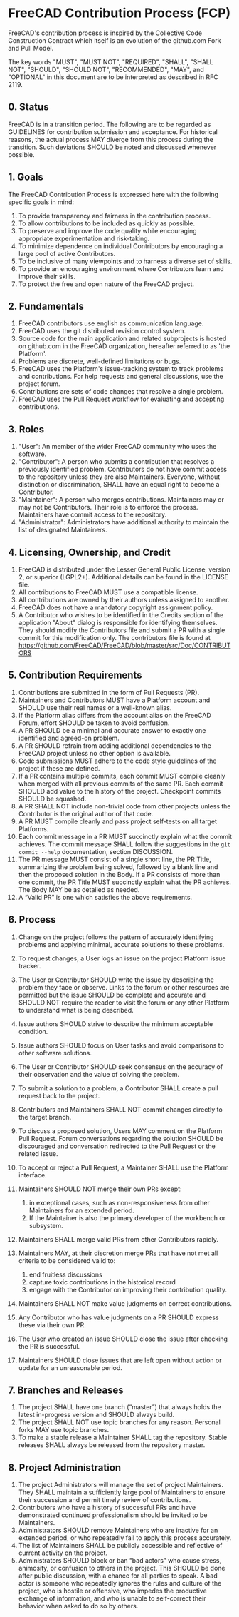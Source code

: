 # FreeCAD Contribution Process (FCP)

FreeCAD's contribution process is inspired by the Collective Code Construction Contract which itself is an evolution of the github.com Fork and Pull Model.

The key words "MUST", "MUST NOT", "REQUIRED", "SHALL", "SHALL NOT", "SHOULD", "SHOULD NOT", "RECOMMENDED",  "MAY", and "OPTIONAL" in this document are to be interpreted as described in RFC 2119.


## 0. Status

FreeCAD is in a transition period. The following are to be regarded as GUIDELINES for contribution submission and acceptance. For historical reasons, the actual process MAY diverge from this process during the transition.  Such deviations SHOULD be noted and discussed whenever possible.

## 1. Goals

The FreeCAD Contribution Process is expressed here with the following specific goals in mind:

1. To provide transparency and fairness in the contribution process.
2. To allow contributions to be included as quickly as possible.
3. To preserve and improve the code quality while encouraging appropriate experimentation and risk-taking.
4. To minimize dependence on individual Contributors by encouraging a large pool of active Contributors.
5. To be inclusive of many viewpoints and to harness a diverse set of skills.
6. To provide an encouraging environment where Contributors learn and improve their skills.
7. To protect the free and open nature of the FreeCAD project.

## 2. Fundamentals

1. FreeCAD contributors use english as communication language.
2. FreeCAD uses the git distributed revision control system.
3. Source code for the main application and related subprojects is hosted on github.com in the FreeCAD organization, hereafter referred to as 'the Platform'.
4. Problems are discrete, well-defined limitations or bugs.
5. FreeCAD uses the Platform's issue-tracking system to track problems and contributions.  For help requests and general discussions, use the project forum. 
6. Contributions are sets of code changes that resolve a single problem.
7. FreeCAD uses the Pull Request workflow for evaluating and accepting contributions.

## 3. Roles
1. "User": An member of the wider FreeCAD community who uses the software.
2. "Contributor":  A person who submits a contribution that resolves a previously identified problem. Contributors do not have commit access to the repository unless they are also Maintainers. Everyone, without distinction or discrimination, SHALL have an equal right to become a Contributor.
3. "Maintainer": A person who merges contributions. Maintainers may or may not be Contributors. Their role is to enforce the process. Maintainers have commit access to the repository.
4. "Administrator": Administrators have additional authority to maintain the list of designated Maintainers.

## 4. Licensing, Ownership, and Credit
1. FreeCAD is distributed under the Lesser General Public License, version 2, or superior (LGPL2+).  Additional details can be found in the LICENSE file.
2. All contributions to FreeCAD MUST use a compatible license.
3. All contributions are owned by their authors unless assigned to another.
4. FreeCAD does not have a mandatory copyright assignment policy.
5. A Contributor who wishes to be identified in the Credits section of the application "About" dialog is responsible for identifying themselves. They should modify the Contributors file and submit a PR with a single commit for this modification only. The contributors file is found at https://github.com/FreeCAD/FreeCAD/blob/master/src/Doc/CONTRIBUTORS 

## 5. Contribution Requirements

1. Contributions are submitted in the form of Pull Requests (PR).
2. Maintainers and Contributors MUST have a Platform account and SHOULD use their real names or a well-known alias. 
3. If the Platform alias differs from the account alias on the FreeCAD Forum, effort SHOULD be taken to avoid confusion.
4. A PR SHOULD be a minimal and accurate answer to exactly one identified and agreed-on problem.
5. A PR SHOULD refrain from adding additional dependencies to the FreeCAD project unless no other option is available.
6. Code submissions MUST adhere to the code style guidelines of the project if these are defined.
7. If a PR contains multiple commits, each commit MUST compile cleanly when merged with all previous commits of the same PR. Each commit SHOULD add value to the history of the project. Checkpoint commits SHOULD be squashed.
8. A PR SHALL NOT include non-trivial code from other projects unless the Contributor is the original author of that code.
9. A PR MUST compile cleanly and pass project self-tests on all target Platforms.
10. Each commit message in a PR MUST succinctly explain what the commit achieves. The commit message SHALL follow the suggestions in the `git commit --help` documentation, section DISCUSSION.
11. The PR message MUST consist of a single short line, the PR Title, summarizing the problem being solved, followed by a blank line and then the proposed solution in the Body. If a PR consists of more than one commit, the PR Title MUST succinctly explain what the PR achieves. The Body MAY be as detailed as needed.
12. A “Valid PR” is one which satisfies the above requirements.

## 6. Process

1. Change on the project follows the pattern of accurately identifying problems and applying minimal, accurate solutions to these problems.
2. To request changes, a User logs an issue on the project Platform issue tracker.
3. The User or Contributor SHOULD write the issue by describing the problem they face or observe. Links to the forum or other resources are permitted but the issue SHOULD be complete and accurate and SHOULD NOT require the reader to visit the forum or any other Platform to understand what is being described.
4. Issue authors SHOULD strive to describe the minimum acceptable condition.
5. Issue authors SHOULD focus on User tasks and avoid comparisons to other software solutions.
6. The User or Contributor SHOULD seek consensus on the accuracy of their observation and the value of solving the problem.
7. To submit a solution to a problem, a Contributor SHALL create a pull request back to the project.
8. Contributors and Maintainers SHALL NOT commit changes directly to the target branch.
9. To discuss a proposed solution, Users MAY comment on the Platform Pull Request. Forum conversations regarding the solution SHOULD be discouraged and conversation redirected to the Pull Request or the related issue.
10. To accept or reject a Pull Request, a Maintainer SHALL use the Platform interface.
11. Maintainers SHOULD NOT merge their own PRs except:
    1. in exceptional cases, such as non-responsiveness from other Maintainers for an extended period.
    2. If the Maintainer is also the primary developer of the workbench or subsystem.

12. Maintainers SHALL merge valid PRs from other Contributors rapidly.
13. Maintainers MAY, at their discretion merge PRs that have not met all criteria to be considered valid to:
    1. end fruitless discussions
    2. capture toxic contributions in the historical record
    3. engage with the Contributor on improving their contribution quality.
14. Maintainers SHALL NOT make value judgments on correct contributions.
15. Any Contributor who has value judgments on a PR SHOULD express these via their own PR.
16. The User who created an issue SHOULD close the issue after checking the PR is successful.
17. Maintainers SHOULD close issues that are left open without action or update for an unreasonable period.

## 7. Branches and Releases

1. The project SHALL have one branch (“master”) that always holds the latest in-progress version and SHOULD always build.
2. The project SHALL NOT use topic branches for any reason. Personal forks MAY use topic branches.
3. To make a stable release a Maintainer SHALL tag the repository. Stable releases SHALL always be released from the repository master.

## 8. Project Administration

1. The project Administrators will manage the set of project Maintainers.  They SHALL maintain a sufficiently large pool of Maintainers to ensure their succession and permit timely review of contributions.
2. Contributors who have a history of successful PRs and have demonstrated continued professionalism should be invited to be Maintainers.
3. Administrators SHOULD remove Maintainers who are inactive for an extended period, or who repeatedly fail to apply this process accurately.
4. The list of Maintainers SHALL be publicly accessible and reflective of current activity on the project.
5. Administrators SHOULD block or ban “bad actors” who cause stress, animosity, or confusion to others in the project. This SHOULD be done after public discussion, with a chance for all parties to speak. A bad actor is someone who repeatedly ignores the rules and culture of the project, who is hostile or offensive, who impedes the productive exchange of information, and who is unable to self-correct their behavior when asked to do so by others.
